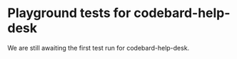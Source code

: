 # Playground tests for codebard-help-desk
We are still awaiting the first test run for codebard-help-desk.
